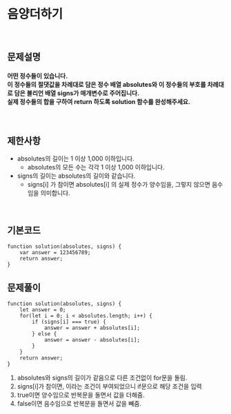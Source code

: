 # 음양더하기
<br>

## 문제설명
#### 어떤 정수들이 있습니다. <br>이 정수들의 절댓값을 차례대로 담은 정수 배열 absolutes와 이 정수들의 부호를 차례대로 담은 불리언 배열 signs가 매개변수로 주어집니다. <br>실제 정수들의 합을 구하여 return 하도록 solution 함수를 완성해주세요.

<br>

## 제한사항
* absolutes의 길이는 1 이상 1,000 이하입니다.
  + absolutes의 모든 수는 각각 1 이상 1,000 이하입니다.
* signs의 길이는 absolutes의 길이와 같습니다.
  + signs[i] 가 참이면 absolutes[i] 의 실제 정수가 양수임을, 그렇지 않으면 음수임을 의미합니다.
<br>

## 기본코드
```
function solution(absolutes, signs) {
    var answer = 123456789;
    return answer;
}
```


## 문제풀이
```
function solution(absolutes, signs) {
    let answer = 0;
    for(let i = 0; i < absolutes.length; i++) {
        if (signs[i] === true) {
            answer = answer + absolutes[i];
        } else {
            answer = answer - absolutes[i];
        }
    }
    return answer;
}
```
1. absolutes와 signs의 길이가 같음으로 다른 조건없이 for문을 돌림.
2. signs[i]가 참이면, 이라는 조건이 부여되었으니 if문으로 해당 조건을 입력
3. true이면 양수임으로 반복문을 돌면서 값을 더해줌.
4. false이면 음수임으로 반복문을 돌면서 값을 빼줌.